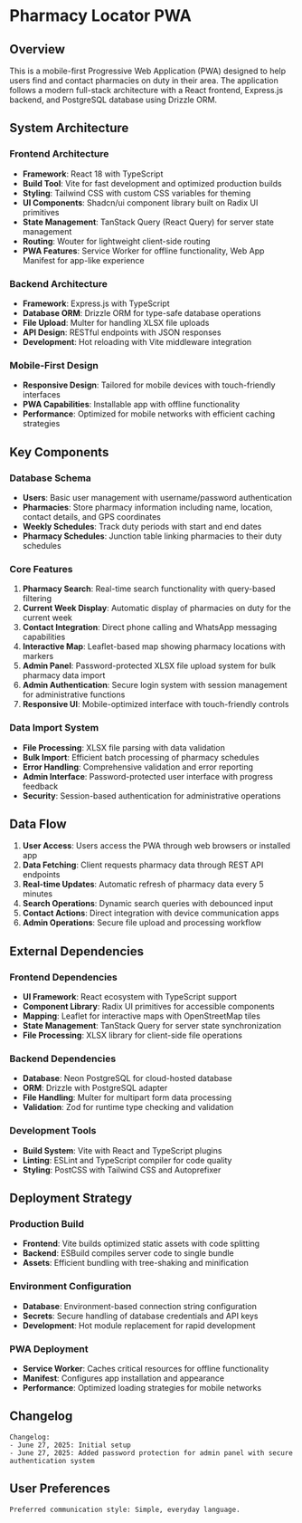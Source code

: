 # Pharmacy Locator PWA

## Overview

This is a mobile-first Progressive Web Application (PWA) designed to help users find and contact pharmacies on duty in their area. The application follows a modern full-stack architecture with a React frontend, Express.js backend, and PostgreSQL database using Drizzle ORM.

## System Architecture

### Frontend Architecture
- **Framework**: React 18 with TypeScript
- **Build Tool**: Vite for fast development and optimized production builds
- **Styling**: Tailwind CSS with custom CSS variables for theming
- **UI Components**: Shadcn/ui component library built on Radix UI primitives
- **State Management**: TanStack Query (React Query) for server state management
- **Routing**: Wouter for lightweight client-side routing
- **PWA Features**: Service Worker for offline functionality, Web App Manifest for app-like experience

### Backend Architecture
- **Framework**: Express.js with TypeScript
- **Database ORM**: Drizzle ORM for type-safe database operations
- **File Upload**: Multer for handling XLSX file uploads
- **API Design**: RESTful endpoints with JSON responses
- **Development**: Hot reloading with Vite middleware integration

### Mobile-First Design
- **Responsive Design**: Tailored for mobile devices with touch-friendly interfaces
- **PWA Capabilities**: Installable app with offline functionality
- **Performance**: Optimized for mobile networks with efficient caching strategies

## Key Components

### Database Schema
- **Users**: Basic user management with username/password authentication
- **Pharmacies**: Store pharmacy information including name, location, contact details, and GPS coordinates
- **Weekly Schedules**: Track duty periods with start and end dates
- **Pharmacy Schedules**: Junction table linking pharmacies to their duty schedules

### Core Features
1. **Pharmacy Search**: Real-time search functionality with query-based filtering
2. **Current Week Display**: Automatic display of pharmacies on duty for the current week
3. **Contact Integration**: Direct phone calling and WhatsApp messaging capabilities
4. **Interactive Map**: Leaflet-based map showing pharmacy locations with markers
5. **Admin Panel**: Password-protected XLSX file upload system for bulk pharmacy data import
6. **Admin Authentication**: Secure login system with session management for administrative functions
7. **Responsive UI**: Mobile-optimized interface with touch-friendly controls

### Data Import System
- **File Processing**: XLSX file parsing with data validation
- **Bulk Import**: Efficient batch processing of pharmacy schedules
- **Error Handling**: Comprehensive validation and error reporting
- **Admin Interface**: Password-protected user interface with progress feedback
- **Security**: Session-based authentication for administrative operations

## Data Flow

1. **User Access**: Users access the PWA through web browsers or installed app
2. **Data Fetching**: Client requests pharmacy data through REST API endpoints
3. **Real-time Updates**: Automatic refresh of pharmacy data every 5 minutes
4. **Search Operations**: Dynamic search queries with debounced input
5. **Contact Actions**: Direct integration with device communication apps
6. **Admin Operations**: Secure file upload and processing workflow

## External Dependencies

### Frontend Dependencies
- **UI Framework**: React ecosystem with TypeScript support
- **Component Library**: Radix UI primitives for accessible components
- **Mapping**: Leaflet for interactive maps with OpenStreetMap tiles
- **State Management**: TanStack Query for server state synchronization
- **File Processing**: XLSX library for client-side file operations

### Backend Dependencies
- **Database**: Neon PostgreSQL for cloud-hosted database
- **ORM**: Drizzle with PostgreSQL adapter
- **File Handling**: Multer for multipart form data processing
- **Validation**: Zod for runtime type checking and validation

### Development Tools
- **Build System**: Vite with React and TypeScript plugins
- **Linting**: ESLint and TypeScript compiler for code quality
- **Styling**: PostCSS with Tailwind CSS and Autoprefixer

## Deployment Strategy

### Production Build
- **Frontend**: Vite builds optimized static assets with code splitting
- **Backend**: ESBuild compiles server code to single bundle
- **Assets**: Efficient bundling with tree-shaking and minification

### Environment Configuration
- **Database**: Environment-based connection string configuration
- **Secrets**: Secure handling of database credentials and API keys
- **Development**: Hot module replacement for rapid development

### PWA Deployment
- **Service Worker**: Caches critical resources for offline functionality
- **Manifest**: Configures app installation and appearance
- **Performance**: Optimized loading strategies for mobile networks

## Changelog

```
Changelog:
- June 27, 2025: Initial setup
- June 27, 2025: Added password protection for admin panel with secure authentication system
```

## User Preferences

```
Preferred communication style: Simple, everyday language.
```